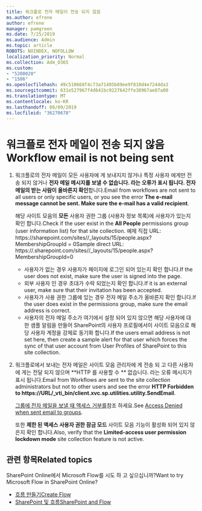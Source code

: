 ```yaml
---
title: 워크플로 전자 메일이 전송 되지 않음
ms.author: efrene
author: efrene
manager: pamgreen
ms.date: 7/25/2019
ms.audience: Admin
ms.topic: article
ROBOTS: NOINDEX, NOFOLLOW
localization_priority: Normal
ms.collection: Adm_O365
ms.custom:
- "5200020"
- "1586"
ms.openlocfilehash: 49c510668f4c73a71495b89ee9f810d4e7244da3
ms.sourcegitcommit: 631e527967f4d641bc9227642ffe38967ae87a00
ms.translationtype: MT
ms.contentlocale: ko-KR
ms.lasthandoff: 08/09/2019
ms.locfileid: "36270678"
---
```

# <a name="workflow-email-is-not-being-sent"></a><span data-ttu-id="19b5d-102">워크플로 전자 메일이 전송 되지 않음</span><span class="sxs-lookup"><span data-stu-id="19b5d-102">Workflow email is not being sent</span></span>

1. <span data-ttu-id="19b5d-103">워크플로의 전자 메일이 모든 사용자에 게 보내지지 않거나 특정 사용자 에게만 전송 되지 않거나 **전자 메일 메시지를 보낼 수 없습니다. 라는 오류가 표시 됩니다. 전자 메일의 받는 사람이 올바른지 확인**합니다.</span><span class="sxs-lookup"><span data-stu-id="19b5d-103">Email from workflows are not sent to all users or only specific users, or you see the error **The e-mail message cannot be sent. Make sure the e-mail has a valid recipient**.</span></span>

    <span data-ttu-id="19b5d-104">해당 사이트 모음의 **모든** 사용자 권한 그룹 (사용자 정보 목록)에 사용자가 있는지 확인 합니다.</span><span class="sxs-lookup"><span data-stu-id="19b5d-104">Check if the user exist in the **All People** permissions group (user information list) for that site collection.</span></span>  <span data-ttu-id="19b5d-105">예제 직접 URL: https://<tenant>sharepoint.com/sites/<sitename>/_layouts/15/people.aspx? MembershipGroupId = 0</span><span class="sxs-lookup"><span data-stu-id="19b5d-105">Sample direct URL: https://<tenant>.sharepoint.com/sites/<sitename>/_layouts/15/people.aspx?MembershipGroupId=0</span></span>

    - <span data-ttu-id="19b5d-106">사용자가 없는 경우 사용자가 페이지에 로그인 되어 있는지 확인 합니다.</span><span class="sxs-lookup"><span data-stu-id="19b5d-106">If the user does not exist, make sure the user is signed into the page.</span></span> 
    - <span data-ttu-id="19b5d-107">외부 사용자 인 경우 초대가 수락 되었는지 확인 합니다.</span><span class="sxs-lookup"><span data-stu-id="19b5d-107">If it is an external user, make sure that their invitation has been accepted.</span></span>
    - <span data-ttu-id="19b5d-108">사용자가 사용 권한 그룹에 있는 경우 전자 메일 주소가 올바른지 확인 합니다.</span><span class="sxs-lookup"><span data-stu-id="19b5d-108">If the user does exist in the permissions group, make sure the email address is correct.</span></span>
    - <span data-ttu-id="19b5d-109">사용자의 전자 메일 주소가 여기에서 설정 되어 있지 않으면 해당 사용자에 대 한 샘플 알림을 만들어 SharePoint의 사용자 프로필에서이 사이트 모음으로 해당 사용자 계정을 강제로 동기화 합니다.</span><span class="sxs-lookup"><span data-stu-id="19b5d-109">If the users email address is not set here, then create a sample alert for that user which forces the sync of that user account from User Profiles of SharePoint to this site collection.</span></span>
 
2. <span data-ttu-id="19b5d-110">워크플로에서 보내는 전자 메일은 사이트 모음 관리자에 게 전송 되 고 다른 사용자에 게는 전달 되지 않으며 \*\*HTTP <spam> <spam>를 사용할 수 \*\* <spam> <spam>없습니다. 라는 오류 메시지가 표시 됩니다.</span><span class="sxs-lookup"><span data-stu-id="19b5d-110">Email from Workflows are sent to the site collection administrators but not to other users and see the error **HTTP Forbidden to <spam><spam>https://URL/_vti_bin/client.xvc.sp.utilities.utility.SendEmail**<spam><spam>.</span></span>
 

    <span data-ttu-id="19b5d-111">[그룹에 전자 메일을 보낼 때 액세스 거부를](https://docs.microsoft.com/sharepoint/support/server-admin/access-denied-when-send-an-email-to-groups)참조 하세요.</span><span class="sxs-lookup"><span data-stu-id="19b5d-111">See [Access Denied when sent email to groups](https://docs.microsoft.com/sharepoint/support/server-admin/access-denied-when-send-an-email-to-groups).</span></span>

    <span data-ttu-id="19b5d-112">또한 **제한 된 액세스 사용자 권한 잠금 모드** 사이트 모음 기능이 활성화 되어 있지 않은지 확인 합니다.</span><span class="sxs-lookup"><span data-stu-id="19b5d-112">Also, verify that the **Limited-access user permission lockdown mode** site collection feature is not active.</span></span>


## <a name="related-topics"></a><span data-ttu-id="19b5d-113">관련 항목</span><span class="sxs-lookup"><span data-stu-id="19b5d-113">Related topics</span></span>
<span data-ttu-id="19b5d-114">SharePoint Online에서 Microsoft Flow를 시도 하 고 싶으십니까?</span><span class="sxs-lookup"><span data-stu-id="19b5d-114">Want to try Microsoft Flow in SharePoint Online?</span></span>
- [<span data-ttu-id="19b5d-115">흐름 만들기</span><span class="sxs-lookup"><span data-stu-id="19b5d-115">Create Flow</span></span>](https://support.office.com/article/Create-a-flow-for-a-list-or-library-in-SharePoint-Online-or-OneDrive-for-Business-a9c3e03b-0654-46af-a254-20252e580d01) 
- [<span data-ttu-id="19b5d-116">SharePoint 및 흐름</span><span class="sxs-lookup"><span data-stu-id="19b5d-116">SharePoint and Flow</span></span>](https://flow.microsoft.com/blog/sharepoint-and-flow/) 


